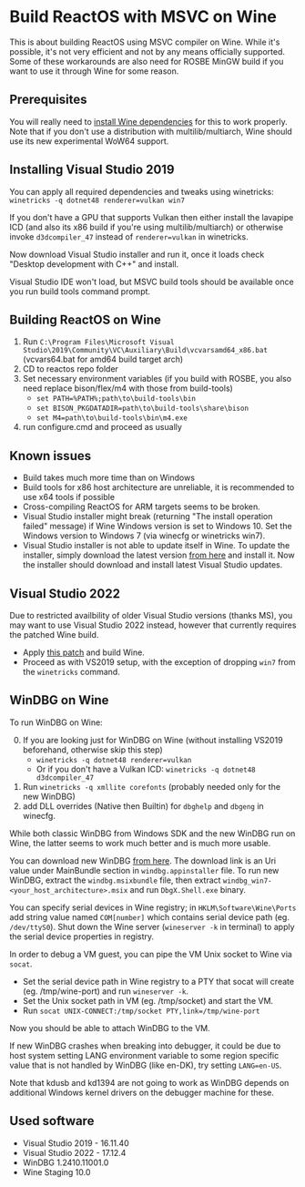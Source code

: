  
# Build ReactOS with MSVC on Wine
This is about building ReactOS using MSVC compiler on Wine. While it's possible, it's not very efficient and not by any means officially supported. Some of these workarounds are also need for ROSBE MinGW build if you want to use it through Wine for some reason.

## Prerequisites
You will really need to <a href="https://github.com/lutris/docs/blob/master/WineDependencies.md">install Wine dependencies</a> for this to work properly. Note that if you don't use a distribution with multilib/multiarch, Wine should use its new experimental WoW64 support.

## Installing Visual Studio 2019
You can apply all required dependencies and tweaks using winetricks:
`winetricks -q dotnet48 renderer=vulkan win7`

If you don't have a GPU that supports Vulkan then either install the lavapipe ICD (and also its x86 build if you're using multilib/multiarch) or otherwise invoke `d3dcompiler_47` instead of `renderer=vulkan` in winetricks.

Now download Visual Studio installer and run it, once it loads check "Desktop development with C++" and install.

Visual Studio IDE won't load, but MSVC build tools should be available once you run build tools command prompt.

## Building ReactOS on Wine

1. Run `C:\Program Files\Microsoft Visual Studio\2019\Community\VC\Auxiliary\Build\vcvarsamd64_x86.bat` (vcvars64.bat for amd64 build target arch)
2. CD to reactos repo folder
3. Set necessary environment variables (if you build with ROSBE, you also need replace bison/flex/m4 with those from build-tools)
   * `set PATH=%PATH%;path\to\build-tools\bin`
   * `set BISON_PKGDATADIR=path\to\build-tools\share\bison`
   * `set M4=path\to\build-tools\bin\m4.exe`
4. run configure.cmd and proceed as usually

## Known issues
* Build takes much more time than on Windows
* Build tools for x86 host architecture are unreliable, it is recommended to use x64 tools if possible
* Cross-compiling ReactOS for ARM targets seems to be broken.
* Visual Studio installer might break (returning "The install operation failed" message) if Wine Windows version is set to Windows 10. Set the Windows version to Windows 7 (via winecfg or winetricks win7).
* Visual Studio installer is not able to update itself in Wine. To update the installer, simply download the latest version <a href="https://visualstudio.microsoft.com">from here</a> and install it. Now the installer should download and install latest Visual Studio updates.

## Visual Studio 2022
Due to restricted availbility of older Visual Studio versions (thanks MS), you may want to use Visual Studio 2022 instead, however that currently requires the patched Wine build.
* Apply <a href="https://gitlab.winehq.org/wine/wine/-/merge_requests/6288">this patch</a> and build Wine.
* Proceed as with VS2019 setup, with the exception of dropping `win7` from the `winetricks` command.

## WinDBG on Wine
To run WinDBG on Wine:

0. If you are looking just for WinDBG on Wine (without installing VS2019 beforehand, otherwise skip this step)
   * `winetricks -q dotnet48 renderer=vulkan`
   * Or if you don't have a Vulkan ICD: `winetricks -q dotnet48 d3dcompiler_47`
1. Run `winetricks -q xmllite corefonts` (probably needed only for the new WinDBG)
2. add DLL overrides (Native then Builtin) for `dbghelp` and `dbgeng` in winecfg.

While both classic WinDBG from Windows SDK and the new WinDBG run on Wine, the latter seems to work much better and is much more usable.

You can download new WinDBG <a href="https://learn.microsoft.com/en-us/windows-hardware/drivers/debugger/">from here</a>. The download link is an Uri value under MainBundle section in `windbg.appinstaller` file.
To run new WinDBG, extract the `windbg.msixbundle` file, then extract `windbg_win7-<your_host_architecture>.msix` and run `DbgX.Shell.exe` binary.

You can specify serial devices in Wine registry; in `HKLM\Software\Wine\Ports` add string value named `COM[number]` which contains serial device path (eg. `/dev/ttyS0`). Shut down the Wine server (`wineserver -k` in terminal) to apply the serial device properties in registry.

In order to debug a VM guest, you can pipe the VM Unix socket to Wine via `socat`.
* Set the serial device path in Wine registry to a PTY that socat will create (eg. /tmp/wine-port) and run `wineserver -k`.
* Set the Unix socket path in VM (eg. /tmp/socket) and start the VM.
* Run `socat UNIX-CONNECT:/tmp/socket PTY,link=/tmp/wine-port`

Now you should be able to attach WinDBG to the VM.

If new WinDBG crashes when breaking into debugger, it could be due to host system setting LANG environment variable to some region specific value that is not handled by WinDBG (like en-DK), try setting `LANG=en-US`.

Note that kdusb and kd1394 are not going to work as WinDBG depends on additional Windows kernel drivers on the debugger machine for these.

## Used software
* Visual Studio 2019 - 16.11.40
* Visual Studio 2022 - 17.12.4
* WinDBG 1.2410.11001.0
* Wine Staging 10.0
